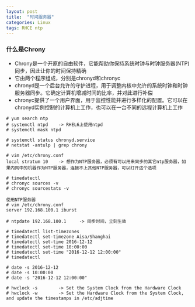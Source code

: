 ```yaml
---
layout: post
title:  "时间服务器"
categories: Linux
tags: RHCE ntp
---
```


### 什么是Chrony

*    Chrony是一个开原的自由软件，它能帮助你保持系统时钟与时钟服务器(NTP)同步，因此让你的时间保持精确
*    它由两个程序组成，分别是chronyd和chronyc
*    chronyd是一个后台允许的守护进程，用于调整内核中允许的系统时钟和时钟服务器同步。它确定计算机增减时间的比率，并对此进行补偿
*    chronyc提供了一个用户界面，用于监控性能并进行多样化的配置。它可以在chronyd实例控制的计算机上工作，也可以在一台不同的远程计算机上工作

```
# yum search ntp
# systemctl ntpd	-> RHEL6上使用ntpd
# systemctl mask ntpd

# systemctl status chronyd.service
# netstat -antulp | grep chrony

# vim /etc/chrony.conf
local stratum 10	-> 想作为NTP服务器，必须有可以用来同步的其它ntp服务器，如果内网中的机器作为NTP服务器，连接不上其他NTP服务器，可以打开这个选项

# timedatectl
# chronyc sources -v
# chronyc sourcestats -v

使用NTP服务器
# vim /etc/chrony.conf
server 192.168.100.1 iburst

# ntpdate 192.168.100.1		-> 同步时间，立刻生效
```

```
# timedatectl list-timezones
# timedatectl set-timezone Aisa/Shanghai
# timedatectl set-time 2016-12-12
# timedatectl set-time 10:00:00
# timedatectl set-time "2016-12-12 12:00:00"
# timedatectl

# date -s 2016-12-12
# date -s 10:00:00
# date -s "2016-12-12 12:00:00"

# hwclock -s		-> Set the System Clock from the Hardware Clock
# hwclock -w		-> Set the Hardware Clock from the System Clock, and update the timestamps in /etc/adjtime
```
